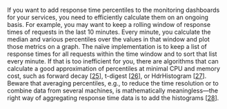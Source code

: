 
If you want to add response time percentiles to the monitoring dashboards for your services, you
need to efficiently calculate them on an ongoing basis. For example, you may want to keep a rolling
window of response times of requests in the last 10 minutes. Every minute, you calculate the median
and various percentiles over the values in that window and plot those metrics on a graph. 
The naïve implementation is to keep a list of response times for all requests within the time
window and to sort that list every minute. If that is too inefficient for you, there are algorithms
that can calculate a good approximation of percentiles at minimal CPU and memory cost, such as
forward decay [[25](ch01.html#Cormode2009vz)], t-digest
[[26](ch01.html#Dunning2014wm)], or HdrHistogram
[[27](ch01.html#HdrHistogram)].
Beware that averaging percentiles, e.g., to reduce the time resolution or to combine data from
several machines, is mathematically meaningless—the right way of aggregating response time data
is to add the histograms [[28](ch01.html#Schwartz2015tg)].